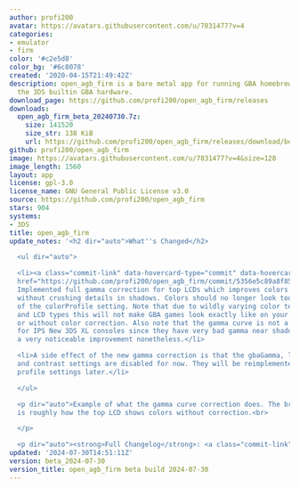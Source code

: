 ```yaml
---
author: profi200
avatar: https://avatars.githubusercontent.com/u/7831477?v=4
categories:
- emulator
- firm
color: '#c2e5d8'
color_bg: '#6c8078'
created: '2020-04-15T21:49:42Z'
description: open_agb_firm is a bare metal app for running GBA homebrew/games using
  the 3DS builtin GBA hardware.
download_page: https://github.com/profi200/open_agb_firm/releases
downloads:
  open_agb_firm_beta_20240730.7z:
    size: 141520
    size_str: 138 KiB
    url: https://github.com/profi200/open_agb_firm/releases/download/beta_2024-07-30/open_agb_firm_beta_20240730.7z
github: profi200/open_agb_firm
image: https://avatars.githubusercontent.com/u/7831477?v=4&size=128
image_length: 1560
layout: app
license: gpl-3.0
license_name: GNU General Public License v3.0
source: https://github.com/profi200/open_agb_firm
stars: 904
systems:
- 3DS
title: open_agb_firm
update_notes: '<h2 dir="auto">What''s Changed</h2>

  <ul dir="auto">

  <li><a class="commit-link" data-hovercard-type="commit" data-hovercard-url="https://github.com/profi200/open_agb_firm/commit/5356e5c89a8f85b708fa498a2ead70b3a8368021/hovercard"
  href="https://github.com/profi200/open_agb_firm/commit/5356e5c89a8f85b708fa498a2ead70b3a8368021"><tt>5356e5c</tt></a>
  Implemented full gamma correction for top LCDs which improves colors noticeably
  without crushing details in shadows. Colors should no longer look too dark regardless
  of the colorProfile setting. Note that due to wildly varying color temperatures
  and LCD types this will not make GBA games look exactly like on your monitor with
  or without color correction. Also note that the gamma curve is not a perfect fit
  for IPS New 3DS XL consoles since they have very bad gamma near shadows but it''s
  a very noticeable improvement nonetheless.</li>

  <li>A side effect of the new gamma correction is that the gbaGamma, lcdGamma, brightness
  and contrast settings are disabled for now. They will be reimplemented in the color
  profile settings later.</li>

  </ul>

  <p dir="auto">Example of what the gamma curve correction does. The brighter version
  is roughly how the top LCD shows colors without correction.<br>

  </p>

  <p dir="auto"><strong>Full Changelog</strong>: <a class="commit-link" href="https://github.com/profi200/open_agb_firm/compare/beta_2024-07-25...beta_2024-07-30"><tt>beta_2024-07-25...beta_2024-07-30</tt></a></p>'
updated: '2024-07-30T14:51:11Z'
version: beta_2024-07-30
version_title: open_agb_firm beta build 2024-07-30
---
```

